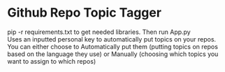 # Github Repo Topic Tagger
 pip -r requirements.txt to get needed libraries. Then run App.py<br>
 Uses an inputted personal key to automatically put topics on your repos.<br>
 You can either choose to Automatically put them (putting topics on repos based on the language they use) or Manually (choosing which topics you want to assign to which repos)
